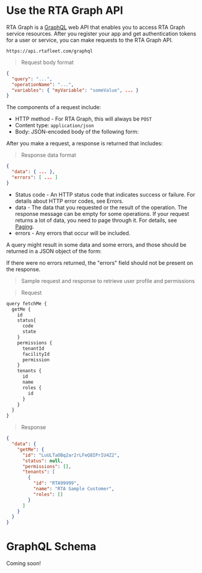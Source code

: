 # Use the RTA Graph API

RTA Graph is a [GraphQL](https://graphql.org/) web API that enables you to access RTA Graph service resources. After you register your app and get authentication tokens for a user or service, you can make requests to the RTA Graph API.

`https://api.rtafleet.com/graphql`

> Request body format

```json
{
  "query": "...",
  "operationName": "...",
  "variables": { "myVariable": "someValue", ... }
}
```

The components of a request include:

* HTTP method - For RTA Graph, this will always be `POST`
* Content type: `application/json`
* Body: JSON-encoded body of the following form:

After you make a request, a response is returned that includes:

> Response data format

```json
{
  "data": { ... },
  "errors": [ ... ]
}
```

* Status code - An HTTP status code that indicates success or failure. For details about HTTP error codes, see Errors.
* data - The data that you requested or the result of the operation. The response message can be empty for some operations. If your request returns a lot of data, you need to page through it. For details, see [Paging](#paging).
* errors - Any errors that occur will be included.

A query might result in some data and some errors, and those should be returned in a JSON object of the form:

If there were no errors returned, the "errors" field should not be present on the response.

> Sample request and response to retrieve user profile and permissions

> Request

```javascript
query fetchMe {
  getMe {
    id
    status{
      code
      state
    }
    permissions {
      tenantId
      facilityId
      permission
    }
    tenants {
      id
      name
      roles {
        id
      }
    }
  }
}
```

> Response

```json
{
  "data": {
    "getMe": {
      "id": "LuULTaOBq2ar2rLFeQ8IPrIU4Z2",
      "status": null,
      "permissions": [],
      "tenants": [
        {
          "id": "RTA99999",
          "name": "RTA Sample Customer",
          "roles": []
        }
      ]
    }
  }
}
```

# GraphQL Schema

<aside class="notice">
Coming soon!
</aside>